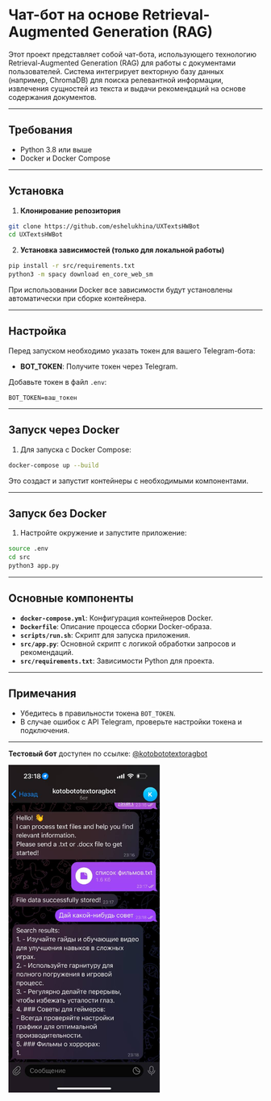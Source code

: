 # Чат-бот на основе Retrieval-Augmented Generation (RAG)

Этот проект представляет собой чат-бота, использующего технологию Retrieval-Augmented Generation (RAG) для работы с документами пользователей. Система интегрирует векторную базу данных (например, ChromaDB) для поиска релевантной информации, извлечения сущностей из текста и выдачи рекомендаций на основе содержания документов.

---

## Требования

- Python 3.8 или выше
- Docker и Docker Compose

---

## Установка

1. **Клонирование репозитория**

```bash
git clone https://github.com/eshelukhina/UXTextsHWBot
cd UXTextsHWBot
```

2. **Установка зависимостей (только для локальной работы)**

```bash
pip install -r src/requirements.txt
python3 -m spacy download en_core_web_sm
```

При использовании Docker все зависимости будут установлены автоматически при сборке контейнера.

---

## Настройка

Перед запуском необходимо указать токен для вашего Telegram-бота:

- **BOT_TOKEN**: Получите токен через Telegram.

Добавьте токен в файл `.env`:

```
BOT_TOKEN=ваш_токен
```

---

## Запуск через Docker

1. Для запуска с Docker Compose:

```bash
docker-compose up --build
```

Это создаст и запустит контейнеры с необходимыми компонентами.

---

## Запуск без Docker

1. Настройте окружение и запустите приложение:

```bash
source .env
cd src
python3 app.py
```

---

## Основные компоненты

- **`docker-compose.yml`**: Конфигурация контейнеров Docker.
- **`Dockerfile`**: Описание процесса сборки Docker-образа.
- **`scripts/run.sh`**: Скрипт для запуска приложения.
- **`src/app.py`**: Основной скрипт с логикой обработки запросов и рекомендаций.
- **`src/requirements.txt`**: Зависимости Python для проекта.

---

## Примечания

- Убедитесь в правильности токена `BOT_TOKEN`.
- В случае ошибок с API Telegram, проверьте настройки токена и подключения.

---

**Тестовый бот** доступен по ссылке: [@kotobototextoragbot](https://t.me/kotobototextoragbot)

<img src="example.jpg" alt="drawing" style="width:300px;"/>